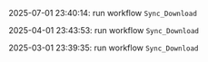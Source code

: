 2025-07-01 23:40:14: run workflow `Sync_Download` 

2025-04-01 23:43:53: run workflow `Sync_Download` 

2025-03-01 23:39:35: run workflow `Sync_Download` 


